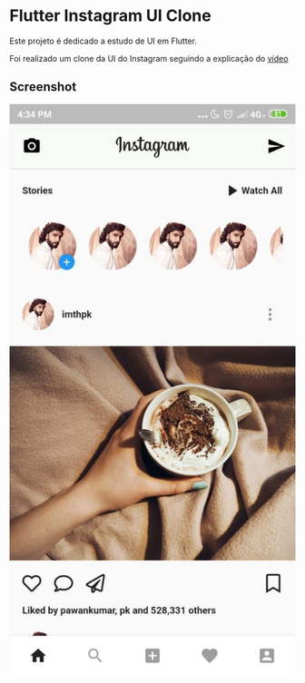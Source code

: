 # Flutter Instagram UI Clone

Este projeto é dedicado a estudo de UI em Flutter.

Foi realizado um clone da UI do Instagram seguindo a explicação do [vídeo](https://www.youtube.com/watch?v=Z9fsyhKHWDg) 

## Screenshot

![app](https://raw.githubusercontent.com/gislainy/Flutter-Instagram-UI-Clone/master/screenshots/app.jpeg)

